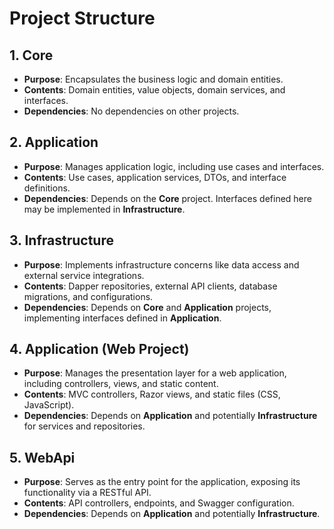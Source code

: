 # Project Structure

## 1. Core
- **Purpose**: Encapsulates the business logic and domain entities.
- **Contents**: Domain entities, value objects, domain services, and interfaces.
- **Dependencies**: No dependencies on other projects.

## 2. Application
- **Purpose**: Manages application logic, including use cases and interfaces.
- **Contents**: Use cases, application services, DTOs, and interface definitions.
- **Dependencies**: Depends on the **Core** project. Interfaces defined here may be implemented in **Infrastructure**.

## 3. Infrastructure
- **Purpose**: Implements infrastructure concerns like data access and external service integrations.
- **Contents**: Dapper repositories, external API clients, database migrations, and configurations.
- **Dependencies**: Depends on **Core** and **Application** projects, implementing interfaces defined in **Application**.

## 4. Application (Web Project)
- **Purpose**: Manages the presentation layer for a web application, including controllers, views, and static content.
- **Contents**: MVC controllers, Razor views, and static files (CSS, JavaScript).
- **Dependencies**: Depends on **Application** and potentially **Infrastructure** for services and repositories.

## 5. WebApi
- **Purpose**: Serves as the entry point for the application, exposing its functionality via a RESTful API.
- **Contents**: API controllers, endpoints, and Swagger configuration.
- **Dependencies**: Depends on **Application** and potentially **Infrastructure**.
